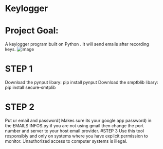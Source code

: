 # Keylogger
# Project Goal:
A keylogger program built on Python . It will send emails after recording keys.
![image](https://github.com/user-attachments/assets/da5e886c-e9dc-4c85-8a3e-6b280e13fbbd)
# STEP 1
Download the pynput libary: pip install pynput
Download the smptblib libary: pip install secure-smtplib
# STEP 2
Put ur email and password( Makes sure its your google app password) in the EMAILS INFOS.py 
if you are not using gmail then change the port number and server to your host email provider.
 #STEP 3 
Use this tool responsibly and only on systems where you have explicit permission to monitor. Unauthorized access to computer systems is illegal.
